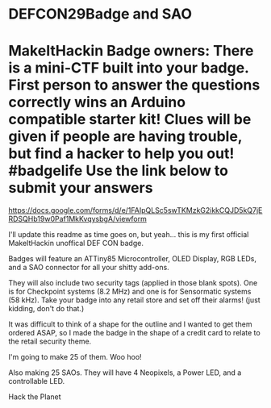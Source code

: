 # DEFCON29Badge and SAO

MakeItHackin Badge owners: There is a mini-CTF built into your badge. First person to answer the questions correctly wins an Arduino compatible starter kit!  Clues will be given if people are having trouble, but find a hacker to help you out! #badgelife  Use the link below to submit your answers
==========================================================

https://docs.google.com/forms/d/e/1FAIpQLSc5swTKMzkG2ikkCQJD5kQ7jERDSQHb19w0Paf1MkKvqysbgA/viewform

I'll update this readme as time goes on, but yeah... this is my first official MakeItHackin unoffical DEF CON badge.

Badges will feature an ATTiny85 Microcontroller, OLED Display, RGB LEDs, and a SAO connector for all your shitty add-ons.

They will also include two security tags (applied in those blank spots).  One is for Checkpoint systems (8.2 MHz) and one is for Sensormatic systems (58 kHz).  Take your badge into any retail store and set off their alarms!  (just kidding, don't do that.)

It was difficult to think of a shape for the outline and I wanted to get them ordered ASAP, so I made the badge in the shape of a credit card to relate to the retail security theme.  

I'm going to make 25 of them.  Woo hoo!  

Also making 25 SAOs.  They will have 4 Neopixels, a Power LED, and a controllable LED.

Hack the Planet

